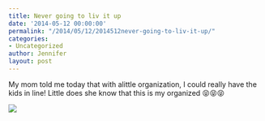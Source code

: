 ```yaml
---
title: Never going to liv it up
date: '2014-05-12 00:00:00'
permalink: "/2014/05/12/2014512never-going-to-liv-it-up/"
categories:
- Uncategorized
author: Jennifer
layout: post
---
```


My mom told me today that with alittle organization, I could really have the kids in line! Little does she know that this is my organized 😝😝😝

![](http://static1.squarespace.com/static/50db6bb3e4b015296cd43789/50dfa5b1e4b0dc6320e0b5ea/53712cd2e4b082a57b882958/1399925972289/iphone-20140512161251-0.jpg)
